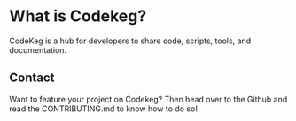 # What is Codekeg?

CodeKeg is a hub for developers to share code, scripts, tools, and documentation.

## Contact
Want to feature your project on Codekeg? Then head over to the Github and read the CONTRIBUTING.md to know how to do so!
